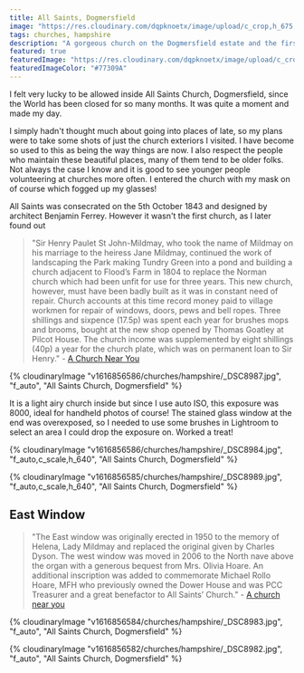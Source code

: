 ```yaml
---
title: All Saints, Dogmersfield
image: "https://res.cloudinary.com/dqpknoetx/image/upload/c_crop,h_675,w_1200/v1616856582/churches/hampshire/_DSC8982.jpg"
tags: churches, hampshire
description: "A gorgeous church on the Dogmersfield estate and the first I had been inside in a long time"
featured: true
featuredImage: "https://res.cloudinary.com/dqpknoetx/image/upload/c_crop,h_675,w_1200/v1616856582/churches/hampshire/_DSC8982.jpg"
featuredImageColor: "#77309A"
---
```


<p class="lead">I felt very lucky to be allowed inside All Saints Church, Dogmersfield, since the World has been closed for so many months. It was quite a moment and made my day.</p>

I simply hadn't thought much about going into places of late, so my plans were to take some shots of just the church exteriors I visited. I have become so used to this as being the way things are now. I also respect the people who maintain these beautiful places, many of them tend to be older folks. Not always the case I know and it is good to see younger people volunteering at churches more often. I entered the church with my mask on of course which fogged up my glasses!

All Saints was consecrated on the 5th October 1843 and designed by architect Benjamin Ferrey. However it wasn't the first church, as I later found out

> "Sir Henry Paulet St John-Mildmay, who took the name of Mildmay on his marriage to the heiress Jane Mildmay, continued the work of landscaping the Park making Tundry Green into a pond and building a church adjacent to Flood’s Farm in 1804 to replace the Norman church which had been unfit for use for three years. This new church, however, must have been badly built as it was in constant need of repair. Church accounts at this time record money paid to village workmen for repair of windows, doors, pews and bell ropes. Three shillings and sixpence (17.5p) was spent each year for brushes mops and brooms, bought at the new shop opened by Thomas Goatley at Pilcot House. The church income was supplemented by eight shillings (40p) a year for the church plate, which was on permanent loan to Sir Henry." - [A Church Near You](https://www.achurchnearyou.com/church/18308/page/53464/view/)

{% 
  cloudinaryImage
    "v1616856586/churches/hampshire/_DSC8987.jpg",
    "f_auto",
    "All Saints Church, Dogmersfield"
%}

It is a light airy church inside but since I use auto ISO, this exposure was 8000, ideal for handheld photos of course! The stained glass window at the end was overexposed, so I needed to use some brushes in Lightroom to select an area I could drop the exposure on. Worked a treat!

{% 
  cloudinaryImage
    "v1616856586/churches/hampshire/_DSC8984.jpg",
    "f_auto,c_scale,h_640",
    "All Saints Church, Dogmersfield"
%}

{% 
  cloudinaryImage
    "v1616856585/churches/hampshire/_DSC8989.jpg",
    "f_auto,c_scale,h_640",
    "All Saints Church, Dogmersfield"
%}

## East Window

> "The East window was originally erected in 1950 to the memory of Helena, Lady Mildmay and replaced the original given by Charles Dyson. The west window was moved in 2006 to the North nave above the organ with a generous bequest from Mrs. Olivia Hoare. An additional inscription was added to commemorate Michael Rollo Hoare, MFH who previously owned the Dower House and was PCC Treasurer and a great benefactor to All Saints’ Church." - [A church near you](https://www.achurchnearyou.com/church/18308/page/53464/view/)



{% 
  cloudinaryImage
    "v1616856584/churches/hampshire/_DSC8983.jpg",
    "f_auto",
    "All Saints Church, Dogmersfield"
%}

{% 
  cloudinaryImage
    "v1616856582/churches/hampshire/_DSC8982.jpg",
    "f_auto",
    "All Saints Church, Dogmersfield"
%}
